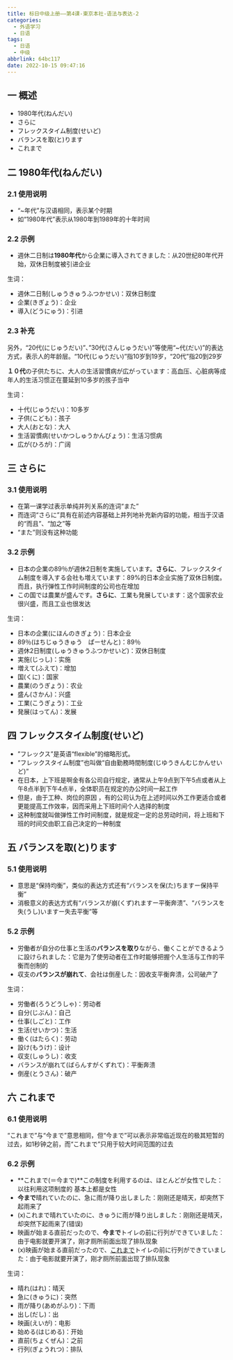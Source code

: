 ```yaml
---
title: 标日中级上册——第4课-東京本社-语法与表达-2
categories:
  - 外语学习
  - 日语
tags:
  - 日语
  - 中级
abbrlink: 64bc117
date: 2022-10-15 09:47:16
---
```

## 一 概述

* 1980年代(ねんだい)
* さらに
* フレックスタイム制度(せいど)
* バランスを取(と)ります
* これまで

<!--more-->

## 二 1980年代(ねんだい)

### 2.1 使用说明

* “~年代”与汉语相同，表示某个时期
* 如“1980年代”表示从1980年到1989年的十年时间

### 2.2 示例

* 週休二日制は**1980年代**から企業に導入されてきました：从20世纪80年代开始，双休日制度被引进企业

生词：

* 週休二日制(しゅうきゅうふつかせい)：双休日制度
* 企業(きぎょう)：企业
* 導入(どうにゅう)：引进

### 2.3 补充

另外，“20代(にじゅうだい)”、”30代(さんじゅうだい)”等使用“~代(だい)”的表达方式，表示人的年龄层。“10代(じゅうだい)”指10岁到19岁，“20代”指20到29岁

**１０代**の子供たちに、大人の生活習慣病が広がっています：高血压、心脏病等成年人的生活习惯正在蔓延到10多岁的孩子当中

生词：

* 十代(じゅうだい)：10多岁
* 子供(こども)：孩子
* 大人(おとな)：大人
* 生活習慣病(せいかつしゅうかんびょう)：生活习惯病
* 広が(ひろが)：广阔

## 三 さらに

### 3.1 使用说明

* 在第一课学过表示单纯并列关系的连词“また”
* 而连词“さらに”具有在前述内容基础上并列地补充新内容的功能，相当于汉语的“而且”、“加之”等
* “また”则没有这种功能

### 3.2 示例

* 日本の企業の89％が週休2日制を実施しています。**さらに**、フレックスタイム制度を導入する会社も増えています：89%的日本企业实施了双休日制度。而且，执行弹性工作时间制度的公司也在增加
* この国では農業が盛んです。**さらに**、工業も発展しています：这个国家农业很兴盛，而且工业也很发达

生词：

* 日本の企業(にほんのきぎょう)：日本企业
* 89％(はちじゅうきゅう　ぱーせんと)：89％
* 週休2日制度(しゅうきゅうふつかせいど)：双休日制度
* 実施(じっし)：实施
* 増えて(ふえて)：增加
* 国(くに)：国家
* 農業(のうぎょう)：农业
* 盛ん(さかん)：兴盛
* 工業(こうぎょう)：工业
* 発展(はってん)：发展

## 四 フレックスタイム制度(せいど)

* ”フレックス”是英语“flexible”的缩略形式。
* “フレックスタイム制度”也叫做“自由勤務時間制度(じゆうきんむじかんせいど)”
* 在日本，上下班是啊金有各公司自行规定，通常从上午9点到下午5点或者从上午8点半到下午4点半，全体职员在规定的办公时间一起工作
* 但是，由于工种、岗位的原因 ，有的公司认为在上述时间以外工作更适合或者更能提高工作效率，因而采用上下班时间个人选择的制度
* 这种制度就叫做弹性工作时间制度，就是规定一定的总劳动时间，将上班和下班的时间交由职工自己决定的一种制度

## 五 バランスを取(と)ります

### 5.1 使用说明

* 意思是“保持均衡”，类似的表达方式还有“バランスを保(た)ちますー保持平衡”
* 消极意义的表达方式有“バランスが崩(くず)れますー平衡奔溃”、“バランスを失(うし)いますー失去平衡”等

### 5.2 示例

* 労働者が自分の仕事と生活の**バランスを取り**ながら、働くことができるように設けられました：它是为了使劳动者在工作时能够把握个人生活与工作的平衡而创制的
* 収支の**バランスが崩れて**、会社は倒産した：因收支平衡奔溃，公司破产了

生词：

* 労働者(ろうどうしゃ)：劳动者
* 自分(じぶん)：自己
* 仕事(しごと)：工作
* 生活(せいかつ)：生活
* 働く(はたらく)：劳动
* 設け(もうけ)：设计
* 収支(しゅうし)：收支
* バランスが崩れて(ばらんすがくずれて)：平衡奔溃
* 倒産(とうさん)：破产

## 六 これまで

### 6.1 使用说明

“これまで”与“今まで”意思相同，但“今まで”可以表示非常临近现在的极其短暂的过去，如1秒钟之前，而“これまで”只用于较大时间范围的过去

### 6.2 示例

* **これまで(＝今まで)**この制度を利用するのは、ほとんどが女性でした：以往利用这项制度的 基本上都是女性
* **今まで**晴れていたのに、急に雨が降り出しました：刚刚还是晴天，却突然下起雨来了
* (x)これまで晴れていたのに、きゅうに雨が降り出しました：刚刚还是晴天，却突然下起雨来了(错误)
* 映画が始まる直前だったので、**今まで**トイレの前に行列ができていました：由于电影就要开演了，刚才厕所前面出现了排队现象
* (x)映画が始まる直前だったので、<u>これまで</u>トイレの前に行列ができていました：由于电影就要开演了，刚才厕所前面出现了排队现象

生词：

* 晴れ(はれ)：晴天
* 急に(きゅうに)：突然
* 雨が降り(あめがふり)：下雨
* 出し(だし)：出
* 映画(えいが)：电影
* 始める(はじめる)：开始
* 直前(ちょくぜん)：之前
* 行列(ぎょうれつ)：排队

